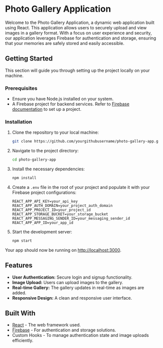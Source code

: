 # Photo Gallery Application

Welcome to the Photo Gallery Application, a dynamic web application built using React. This application allows users to securely upload and view images in a gallery format. With a focus on user experience and security, our application leverages Firebase for authentication and storage, ensuring that your memories are safely stored and easily accessible.

## Getting Started

This section will guide you through setting up the project locally on your machine.

### Prerequisites

- Ensure you have Node.js installed on your system.
- A Firebase project for backend services. Refer to [Firebase documentation](https://firebase.google.com/docs/web/setup) to set up a project.

### Installation

1. Clone the repository to your local machine:
   ```bash
   git clone https://github.com/yourgithubusername/photo-gallery-app.git
   ```

2. Navigate to the project directory:
   ```bash
   cd photo-gallery-app
   ```

3. Install the necessary dependencies:
   ```bash
   npm install
   ```

4. Create a `.env` file in the root of your project and populate it with your Firebase project configurations:
   ```plaintext
   REACT_APP_API_KEY=your_api_key
   REACT_APP_AUTH_DOMAIN=your_project_auth_domain
   REACT_APP_PROJECT_ID=your_project_id
   REACT_APP_STORAGE_BUCKET=your_storage_bucket
   REACT_APP_MESSAGING_SENDER_ID=your_messaging_sender_id
   REACT_APP_APP_ID=your_app_id
   ```

5. Start the development server:
   ```bash
   npm start
   ```

Your app should now be running on [http://localhost:3000](http://localhost:3000).

## Features

- **User Authentication:** Secure login and signup functionality.
- **Image Upload:** Users can upload images to the gallery.
- **Real-time Gallery:** The gallery updates in real-time as images are added.
- **Responsive Design:** A clean and responsive user interface.

## Built With

- [React](https://reactjs.org/) - The web framework used.
- [Firebase](https://firebase.google.com/) - For authentication and storage solutions.
- Custom Hooks - To manage authentication state and image uploads efficiently.
